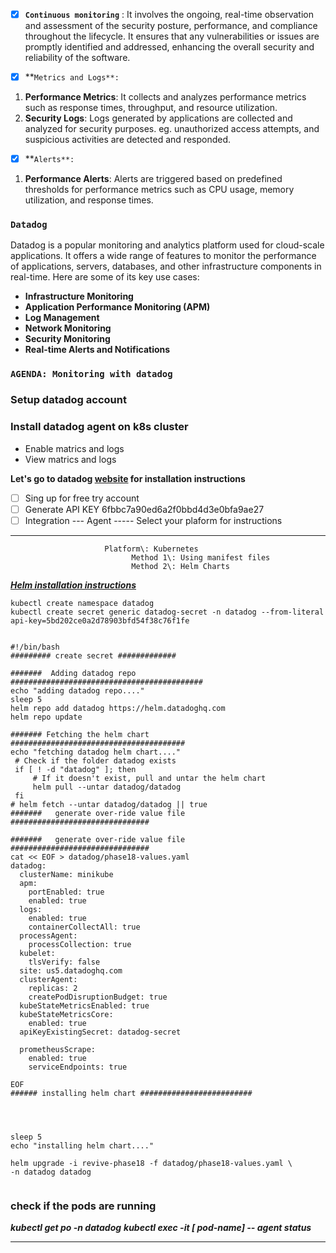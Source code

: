 - [x] **`Continuous monitoring`** \: It involves the ongoing\, real\-time observation and assessment of the security posture\, performance\, and compliance throughout the lifecycle\. It ensures that any vulnerabilities or issues are promptly identified and addressed\, enhancing the overall security and reliability of the software\.

- [x] \*\*`Metrics and Logs**:`
1. **Performance Metrics**\: It collects and analyzes performance metrics such as response times\, throughput\, and resource utilization\. 
2. **Security Logs**\: Logs generated by  applications are collected and analyzed for security purposes\. eg\.  unauthorized access attempts\, and suspicious activities are detected and responded\.
- [x] \*\*`Alerts**:`
1. **Performance Alerts**\: Alerts are triggered based on predefined thresholds for performance metrics such as CPU usage\, memory utilization\, and response times\. 


### `Datadog`
Datadog is a popular monitoring and analytics platform used for cloud\-scale applications\. It offers a wide range of features to monitor the performance of applications\, servers\, databases\, and other infrastructure components in real\-time\. 
Here are some of its key use cases\:
* **Infrastructure Monitoring**
* **Application Performance Monitoring \(APM\)**
* **Log Management**
* **Network Monitoring**
* **Security Monitoring**
* **Real\-time Alerts and Notifications**

### `AGENDA: Monitoring with datadog`
### Setup datadog account
### Install datadog agent on k8s cluster
* Enable matrics and logs 
* View matrics and logs


**Let\'s go to datadog [website](https://www.datadoghq.com/) for installation instructions** 
- [ ]  Sing up for free try account 
- [ ] Generate API KEY    6fbbc7a90ed6a2f0bbd4d3e0bfa9ae27
- [ ] Integration \-\-\- Agent \-\-\-\-\- Select your plaform for instructions
***
                         Platform\: Kubernetes                  
                               Method 1\: Using manifest files
                               Method 2\: Helm Charts
***<u>Helm installation instructions</u>*** 
```warp-runnable-command
kubectl create namespace datadog
kubectl create secret generic datadog-secret -n datadog --from-literal api-key=5bd202ce0a2d78903bfd54f38c76f1fe  

```
```warp-runnable-command

#!/bin/bash
######### create secret #############

#######  Adding datadog repo ###########################################
echo "adding datadog repo...."
sleep 5
helm repo add datadog https://helm.datadoghq.com
helm repo update

####### Fetching the helm chart #######################################
echo "fetching datadog helm chart...."
 # Check if the folder datadog exists
 if [ ! -d "datadog" ]; then
     # If it doesn't exist, pull and untar the helm chart
     helm pull --untar datadog/datadog
 fi
# helm fetch --untar datadog/datadog || true
#######   generate over-ride value file ###############################

#######   generate over-ride value file ###############################
cat << EOF > datadog/phase18-values.yaml
datadog:
  clusterName: minikube
  apm:
    portEnabled: true
    enabled: true
  logs:
    enabled: true
    containerCollectAll: true
  processAgent:
    processCollection: true
  kubelet:
    tlsVerify: false
  site: us5.datadoghq.com
  clusterAgent:
    replicas: 2
    createPodDisruptionBudget: true
  kubeStateMetricsEnabled: true
  kubeStateMetricsCore:
    enabled: true 
  apiKeyExistingSecret: datadog-secret

  prometheusScrape:
    enabled: true
    serviceEndpoints: true

EOF
###### installing helm chart #########################




sleep 5
echo "installing helm chart...."

helm upgrade -i revive-phase18 -f datadog/phase18-values.yaml \
-n datadog datadog 


```
### check if the pods are running
***kubectl get po \-n datadog***
***kubectl exec  \-it  \[ pod\-name\] \-\- agent status***
***


























































































































